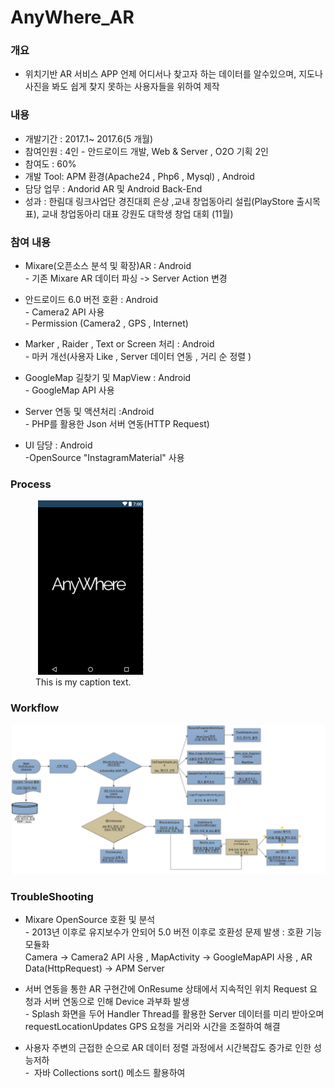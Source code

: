# AnyWhere_AR

 ### 개요
 * 위치기반 AR 서비스 APP 언제 어디서나  찾고자 하는  데이터를  알수있으며, 지도나 사진을 봐도 쉽게 찾지 못하는 사용자들을 위하여 제작
 
 ### 내용
 * 개발기간 : 2017.1~ 2017.6(5 개월)
 * 참여인원 : 4인 - 안드로이드 개발, Web & Server , O2O 기획 2인 
 * 참여도 : 60% 
 * 개발 Tool: APM 환경(Apache24 , Php6 , Mysql) , Android 
 * 담당 업무 : Andorid AR 및 Android Back-End 
 * 성과 : 한림대 링크사업단 경진대회 은상 ,교내 창업동아리 설립(PlayStore 출시목표), 교내 창업동아리 대표 강원도 대학생 창업 대회 (11월)
 
 ### 참여 내용
 * Mixare(오픈소스 분석 및 확장)AR : Android<br>- 기존 Mixare AR 데이터 파싱 -> Server Action 변경   
  
 * 안드로이드 6.0 버전 호환 : Android<br>- Camera2 API 사용<br>- Permission (Camera2 , GPS , Internet)
 
 * Marker , Raider , Text or Screen 처리 : Android<br>- 마커 개선(사용자 Like , Server 데이터 연동 , 거리 순 정렬 )
  
 * GoogleMap 길찾기 및 MapView : Android<br>- GoogleMap API 사용
  
 * Server 연동 및 액션처리 :Android<br>- PHP를 활용한 Json 서버 연동(HTTP Request) 
   
 * UI 담당 : Android<br>-OpenSource "InstagramMaterial" 사용
  
  
 ### Process
<figure>
  <img src="https://github.com/HoYoungYoon/AnyWhere_AR/blob/master/img/Main.PNG" alt="my alt text"/>
  <figcaption>This is my caption text.</figcaption>
</figure>




 ### Workflow 
 ![work flow](https://github.com/HoYoungYoon/AnyWhere_AR/blob/master/img/flow.PNG "Work Flow")
 
 ### TroubleShooting
 
 * Mixare OpenSource 호환 및 분석<br>- 2013년 이후로 유지보수가 안되어 5.0 버전 이후로 호환성 문제 발생 : 호환 기능 모듈화<br>Camera -> Camera2 API 사용  , MapActivity -> GoogleMapAPI 사용 , AR Data(HttpRequest) -> APM Server
 
 * 서버 연동을 통한 AR 구현간에 OnResume 상태에서 지속적인 위치 Request 요청과 서버 연동으로 인해 Device 과부화 발생<br>- Splash 화면을 두어 Handler Thread를 활용한 Server 데이터를 미리 받아오며 requestLocationUpdates GPS 요청을 거리와 시간을 조절하여 해결
 
 * 사용자 주변의 근접한 순으로  AR 데이터 정렬  과정에서  시간복잡도 증가로 인한 성능저하 <br>-  자바 Collections sort() 메소드 활용하여  
 
    
 
 

